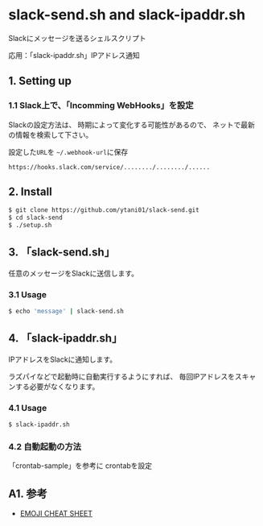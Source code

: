 # slack-send.sh and slack-ipaddr.sh

Slackにメッセージを送るシェルスクリプト

応用：「slack-ipaddr.sh」IPアドレス通知


## 1. Setting up

### 1.1 Slack上で、「Incomming WebHooks」を設定

Slackの設定方法は、
時期によって変化する可能性があるので、
ネットで最新の情報を検索して下さい。

設定した``URL``を
``~/.webhook-url``に保存
```
https://hooks.slack.com/service/......../......../......
```


## 2. Install

```bash
$ git clone https://github.com/ytani01/slack-send.git
$ cd slack-send
$ ./setup.sh
```


## 3. 「slack-send.sh」

任意のメッセージをSlackに送信します。

### 3.1 Usage

```bash
$ echo 'message' | slack-send.sh
```


## 4. 「slack-ipaddr.sh」

IPアドレスをSlackに通知します。

ラズパイなどで起動時に自動実行するようにすれば、
毎回IPアドレスをスキャンする必要がなくなります。

### 4.1 Usage

```bash
$ slack-ipaddr.sh
```

### 4.2 自動起動の方法

「crontab-sample」を参考に crontabを設定



## A1. 参考

* [EMOJI CHEAT SHEET](https://www.webfx.com/tools/emoji-cheat-sheet/)

